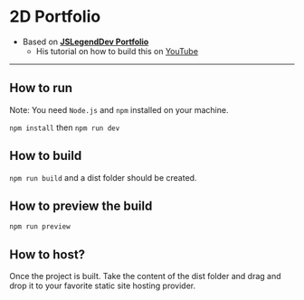 # 2D Portfolio
- Based on [**JSLegendDev Portfolio**](https://github.com/JSLegendDev/2d-portfolio-kaboom)
  - His tutorial on how to build this on [YouTube](https://www.youtube.com/watch?v=gwtfWORCN0U)
 
___
## How to run

Note: You need `Node.js` and `npm` installed on your machine.

`npm install` then `npm run dev`

## How to build

`npm run build` and a dist folder should be created.

## How to preview the build

`npm run preview`

## How to host?

Once the project is built. Take the content of the dist folder and drag and drop it
to your favorite static site hosting provider.
